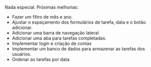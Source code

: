 Nada especial.
Próximas melhorias:
- Fazer um filtro de mês e ano.
- Ajustar o espaçamento dos formulários de tarefa, data e o botão adicionar.
- Adicionar uma barra de navegação lateral
- Adicionar uma aba para tarefas completadas.
- Implementar login e criação de contas
- Implementar um banco de dados para armazenar as tarefas dos usuários.
- Ordenar as tarefas por data.
